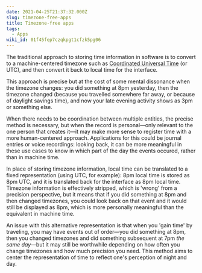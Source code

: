 ```yaml
---
date: 2021-04-25T21:37:32.000Z
slug: timezone-free-apps
title: Timezone-free apps
tags:
  - Apps
wiki_id: 01f45fep7czqkpgt1cfzk5pg06
---
```

The traditional approach to storing time information in software is to convert to a machine-centered timezone such as [Coordinated Universal Time](https://en.wikipedia.org/wiki/Coordinated%5FUniversal%5FTime) (or UTC), and then convert it back to local time for the interface.

This approach is precise but at the cost of some mental dissonance when the timezone changes: you did something at 8pm yesterday, then the timezone changed (because you travelled somewhere far away, or because of daylight savings time), and now your late evening activity shows as 3pm or something else.

When there needs to be coordination between multiple entities, the precise method is necessary, but when the record is personal—only relevant to the one person that creates it—it may make more sense to register time with a more human-centered approach. Applications for this could be journal entries or voice recordings: looking back, it can be more meaningful in these use cases to know in which part of the day the events occured, rather than in machine time.

In place of storing timezone information, local time can be translated to a fixed representation (using UTC, for example): 8pm local time is stored as 8pm UTC, and it is translated back for the interface as 8pm local time. Timezone information is effectively stripped, which is 'wrong' from a precision perspective, but it means that if you did something at 8pm and then changed timezones, you could look back on that event and it would still be displayed as 8pm, which is more personally meaningful than the equivalent in machine time.

An issue with this alternative representation is that when you 'gain time' by traveling, you may have events out of order—you did something at 8pm, then you changed timezones and did something subsequent at 7pm _the same day_—but it may still be worthwhile depending on how often you change timezones and how much precision you need. This method aims to center the representation of time to reflect one's perception of night and day.
